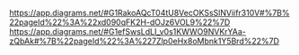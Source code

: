 https://app.diagrams.net/#G1RakoAQcT04tU8VecOKSsSlNViifr310V#%7B%22pageId%22%3A%22xd090qFK2H-dOJz6VOL9%22%7D
https://app.diagrams.net/#G1efSwsLdLI_v0s1KWWO9NVKrYAa-zQbAk#%7B%22pageId%22%3A%227Zlp0eHx8oMbnk1Y5Brd%22%7D
